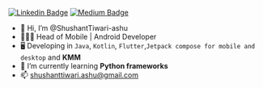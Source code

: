 [![Linkedin Badge](https://img.shields.io/badge/-Shushanttiwari-blue?style=flat-square&logo=Linkedin&logoColor=white)](https://www.linkedin.com/in/shushant-tiwari-5611b2114/) [![Medium Badge](https://img.shields.io/badge/-@shushanttiwari.ashu-000000?style=flat-square&labelColor=000000&logo=Medium)](https://medium.com/@shushanttiwari.ashu/)

- 👋 Hi, I’m @ShushantTiwari-ashu
- 👨🏻‍💻 Head of Mobile | Android Developer
- 🖥 Developing in `Java`, `Kotlin`, `Flutter`,`Jetpack compose for mobile and desktop` and **KMM** 
- 🌱 I’m currently learning **Python frameworks**
- 📫 shushanttiwari.ashu@gmail.com
